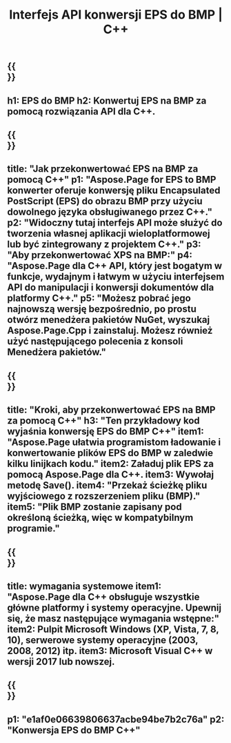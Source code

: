 ﻿---
translation: true
template: /_templates/_conversion-child-cpp.md
title: Interfejs API konwersji EPS do BMP | C++
url: /cpp/conversion/eps-to-bmp/
description: Konwersja EPS do BMP zapewniona przez Aspose.Page dla rozwiązania C++ API. Działa w C++ Runtime Environment dla Windows 32-bitowy, Windows 64-bitowy i Linux 64-bitowy.
informat: EPS
outformat: BMP
otherformats: XPS PS
---

{{<section banner>}}
---
h1: EPS do BMP
h2: Konwertuj EPS na BMP za pomocą rozwiązania API dla C++.
---

{{<section overview>}}
---
title: "Jak przekonwertować EPS na BMP za pomocą C++"
p1: "Aspose.Page for EPS to BMP konwerter oferuje konwersję pliku Encapsulated PostScript (EPS) do obrazu BMP przy użyciu dowolnego języka obsługiwanego przez C++."
p2: "Widoczny tutaj interfejs API może służyć do tworzenia własnej aplikacji wieloplatformowej lub być zintegrowany z projektem C++."
p3: "Aby przekonwertować XPS na BMP:"
p4: "Aspose.Page dla C++ API, który jest bogatym w funkcje, wydajnym i łatwym w użyciu interfejsem API do manipulacji i konwersji dokumentów dla platformy C++."
p5: "Możesz pobrać jego najnowszą wersję bezpośrednio, po prostu otwórz menedżera pakietów NuGet, wyszukaj Aspose.Page.Cpp i zainstaluj. Możesz również użyć następującego polecenia z konsoli Menedżera pakietów."
---

{{<section feature1>}}
---
title: "Kroki, aby przekonwertować EPS na BMP za pomocą C++"
h3: "Ten przykładowy kod wyjaśnia konwersję EPS do BMP C++"
item1: "Aspose.Page ułatwia programistom ładowanie i konwertowanie plików EPS do BMP w zaledwie kilku linijkach kodu."
item2: Załaduj plik EPS za pomocą Aspose.Page dla C++.
item3: Wywołaj metodę Save().
item4: "Przekaż ścieżkę pliku wyjściowego z rozszerzeniem pliku (BMP)."
item5: "Plik BMP zostanie zapisany pod określoną ścieżką, więc w kompatybilnym programie."
---

{{<section feature2>}}
---
title: wymagania systemowe
item1: "Aspose.Page dla C++ obsługuje wszystkie główne platformy i systemy operacyjne. Upewnij się, że masz następujące wymagania wstępne:"
item2: Pulpit Microsoft Windows (XP, Vista, 7, 8, 10), serwerowe systemy operacyjne (2003, 2008, 2012) itp.
item3: Microsoft Visual C++ w wersji 2017 lub nowszej.
---

{{<section gist>}}
---
p1: "e1af0e06639806637acbe94be7b2c76a"
p2: "Konwersja EPS do BMP C++"
---
